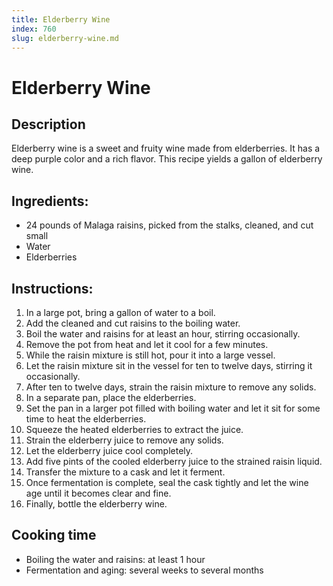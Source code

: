 ```yaml
---
title: Elderberry Wine
index: 760
slug: elderberry-wine.md
---
```


# Elderberry Wine

## Description
Elderberry wine is a sweet and fruity wine made from elderberries. It has a deep purple color and a rich flavor. This recipe yields a gallon of elderberry wine.

## Ingredients:
- 24 pounds of Malaga raisins, picked from the stalks, cleaned, and cut small
- Water
- Elderberries

## Instructions:
1. In a large pot, bring a gallon of water to a boil.
2. Add the cleaned and cut raisins to the boiling water.
3. Boil the water and raisins for at least an hour, stirring occasionally.
4. Remove the pot from heat and let it cool for a few minutes.
5. While the raisin mixture is still hot, pour it into a large vessel.
6. Let the raisin mixture sit in the vessel for ten to twelve days, stirring it occasionally.
7. After ten to twelve days, strain the raisin mixture to remove any solids.
8. In a separate pan, place the elderberries.
9. Set the pan in a larger pot filled with boiling water and let it sit for some time to heat the elderberries.
10. Squeeze the heated elderberries to extract the juice.
11. Strain the elderberry juice to remove any solids.
12. Let the elderberry juice cool completely.
13. Add five pints of the cooled elderberry juice to the strained raisin liquid.
14. Transfer the mixture to a cask and let it ferment.
15. Once fermentation is complete, seal the cask tightly and let the wine age until it becomes clear and fine.
16. Finally, bottle the elderberry wine.

## Cooking time
- Boiling the water and raisins: at least 1 hour
- Fermentation and aging: several weeks to several months